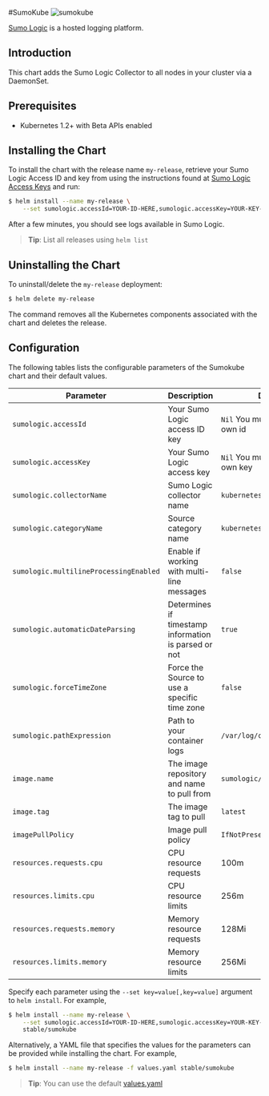 #SumoKube  ![sumokube](https://github.com/jdumars/sumokube/blob/master/sumokube.jpg)

[Sumo Logic](https://www.sumologic.com/) is a hosted logging platform.

## Introduction

This chart adds the Sumo Logic Collector to all nodes in your cluster via a DaemonSet.

## Prerequisites

- Kubernetes 1.2+ with Beta APIs enabled

## Installing the Chart

To install the chart with the release name `my-release`, retrieve your Sumo Logic Access ID and key from using the instructions found at [Sumo Logic Access Keys](https://help.sumologic.com/Manage/Security/Access_Keys) and run:

```bash
$ helm install --name my-release \
    --set sumologic.accessId=YOUR-ID-HERE,sumologic.accessKey=YOUR-KEY-HERE stable/datadog
```

After a few minutes, you should see logs available in Sumo Logic.

> **Tip**: List all releases using `helm list`

## Uninstalling the Chart

To uninstall/delete the `my-release` deployment:

```bash
$ helm delete my-release
```

The command removes all the Kubernetes components associated with the chart and deletes the release.

## Configuration

The following tables lists the configurable parameters of the Sumokube chart and their default values.

|      Parameter              |          Description               |                         Default           |
|-----------------------------|------------------------------------|-------------------------------------------|
| `sumologic.accessId`            | Your Sumo Logic access ID key               |  `Nil` You must provide your own id      |
| `sumologic.accessKey`            | Your Sumo Logic access key               |  `Nil` You must provide your own key      |
| `sumologic.collectorName`            | Sumo Logic collector name               |  `kubernetes-collector`      |
| `sumologic.categoryName`            | Source category name               |  `kubernetes`      |
| `sumologic.multilineProcessingEnabled`            | Enable if working with multi-line messages               |  `false`      |
| `sumologic.automaticDateParsing`            | Determines if timestamp information is parsed or not               |  `true`      |
| `sumologic.forceTimeZone`            | Force the Source to use a specific time zone               |  `false`      |
| `sumologic.pathExpression`            | Path to your container logs               |  `/var/log/containers/*.log`      |
| `image.name`          | The image repository and name to pull from  | `sumologic/collector`                 |
| `image.tag`                 | The image tag to pull              | `latest`                                  |
| `imagePullPolicy`           | Image pull policy                  | `IfNotPresent`                            |
| `resources.requests.cpu`    | CPU resource requests              | 100m                                      |
| `resources.limits.cpu`      | CPU resource limits                | 256m                                     |
| `resources.requests.memory` | Memory resource requests           | 128Mi                                      |
| `resources.limits.memory`   | Memory resource limits             | 256Mi                                      |


Specify each parameter using the `--set key=value[,key=value]` argument to `helm install`. For example,

```bash
$ helm install --name my-release \
    --set sumologic.accessId=YOUR-ID-HERE,sumologic.accessKey=YOUR-KEY-HERE,sumologic.categoryName=my-source-category-name
    stable/sumokube
```

Alternatively, a YAML file that specifies the values for the parameters can be provided while installing the chart. For example,

```bash
$ helm install --name my-release -f values.yaml stable/sumokube
```

> **Tip**: You can use the default [values.yaml](values.yaml)
